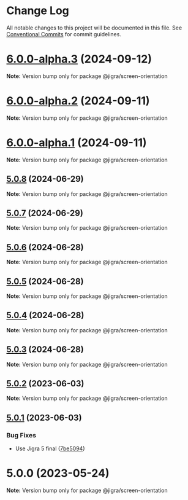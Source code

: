 # Change Log

All notable changes to this project will be documented in this file.
See [Conventional Commits](https://conventionalcommits.org) for commit guidelines.

# [6.0.0-alpha.3](https://github.com/familyjs/jigra-plugins/compare/@jigra/screen-orientation@6.0.0-alpha.2...@jigra/screen-orientation@6.0.0-alpha.3) (2024-09-12)

**Note:** Version bump only for package @jigra/screen-orientation

# [6.0.0-alpha.2](https://github.com/familyjs/jigra-plugins/compare/@jigra/screen-orientation@6.0.0-alpha.1...@jigra/screen-orientation@6.0.0-alpha.2) (2024-09-11)

**Note:** Version bump only for package @jigra/screen-orientation

# [6.0.0-alpha.1](https://github.com/familyjs/jigra-plugins/compare/@jigra/screen-orientation@5.0.8...@jigra/screen-orientation@6.0.0-alpha.1) (2024-09-11)

**Note:** Version bump only for package @jigra/screen-orientation

## [5.0.8](https://github.com/familyjs/jigra-plugins/compare/@jigra/screen-orientation@5.0.7...@jigra/screen-orientation@5.0.8) (2024-06-29)

**Note:** Version bump only for package @jigra/screen-orientation

## [5.0.7](https://github.com/familyjs/jigra-plugins/compare/@jigra/screen-orientation@5.0.6...@jigra/screen-orientation@5.0.7) (2024-06-29)

**Note:** Version bump only for package @jigra/screen-orientation

## [5.0.6](https://github.com/familyjs/jigra-plugins/compare/@jigra/screen-orientation@5.0.5...@jigra/screen-orientation@5.0.6) (2024-06-28)

**Note:** Version bump only for package @jigra/screen-orientation

## [5.0.5](https://github.com/familyjs/jigra-plugins/compare/@jigra/screen-orientation@5.0.4...@jigra/screen-orientation@5.0.5) (2024-06-28)

**Note:** Version bump only for package @jigra/screen-orientation

## [5.0.4](https://github.com/familyjs/jigra-plugins/compare/@jigra/screen-orientation@5.0.3...@jigra/screen-orientation@5.0.4) (2024-06-28)

**Note:** Version bump only for package @jigra/screen-orientation

## [5.0.3](https://github.com/familyjs/jigra-plugins/compare/@jigra/screen-orientation@5.0.2...@jigra/screen-orientation@5.0.3) (2024-06-28)

**Note:** Version bump only for package @jigra/screen-orientation

## [5.0.2](https://github.com/familyjs/jigra-plugins/compare/@jigra/screen-orientation@5.0.1...@jigra/screen-orientation@5.0.2) (2023-06-03)

**Note:** Version bump only for package @jigra/screen-orientation

## [5.0.1](https://github.com/familyjs/jigra-plugins/compare/@jigra/screen-orientation@5.0.0...@jigra/screen-orientation@5.0.1) (2023-06-03)

### Bug Fixes

- Use Jigra 5 final ([7be5094](https://github.com/familyjs/jigra-plugins/commit/7be509425c5cc9f21b1f9e78794b2c6b76ca7702))

# 5.0.0 (2023-05-24)

**Note:** Version bump only for package @jigra/screen-orientation
